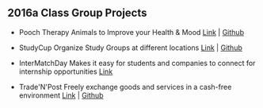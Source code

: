 2016a Class Group Projects
-------------

- Pooch Therapy Animals to Improve your Health & Mood [Link](https://poochsd.herokuapp.com/welcome/index) |  [Github](https://github.com/kakoga/PetApp)   

- StudyCup Organize Study Groups at different locations [Link](http://www.studycup.com) | [Github](https://github.com/Nat14/Coffeeshop-group-project)   

- InterMatchDay Makes it easy for students and companies to connect for internship opportunities [Link](https://internmatchday.herokuapp.com/) 

- Trade'N'Post Freely exchange goods and services in a cash-free environment [Link](https://pure-wildwood-65067.herokuapp.com/) | [Github](https://github.com/donohue76/Bartering)  
